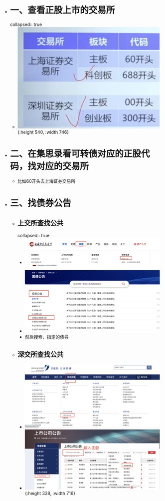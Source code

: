 - # 一、查看正股上市的交易所
  collapsed:: true
	- ![image.png](../assets/image_1668948144868_0.png){:height 540, :width 746}
- # 二、在集思录看可转债对应的正股代码，找对应的交易所
	- 比如60开头去上海证券交易所
- # 三、找债券公告
	- ## 上交所查找公共
	  collapsed:: true
		- ![image.png](../assets/image_1668948377747_0.png)
		- ![image.png](../assets/image_1668948403992_0.png)
		- 然后搜索，指定的债券
	- ## 深交所查找公共
		- ![image.png](../assets/image_1668951103626_0.png)
		- ![image.png](../assets/image_1668951230548_0.png){:height 328, :width 716}